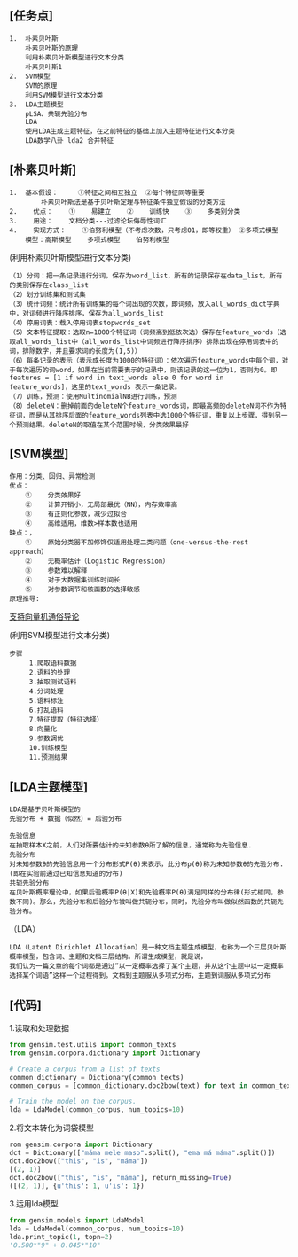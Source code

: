 [任务点]
---
    1.  朴素贝叶斯
        朴素贝叶斯的原理
        利用朴素贝叶斯模型进行文本分类
        朴素贝叶斯1
    2.  SVM模型
        SVM的原理
        利用SVM模型进行文本分类
    3.  LDA主题模型
        pLSA、共轭先验分布
        LDA
        使用LDA生成主题特征，在之前特征的基础上加入主题特征进行文本分类
        LDA数学八卦 lda2 合并特征

[朴素贝叶斯]
---
    1.  基本假设：     ①特征之间相互独立  ②每个特征同等重要
            朴素贝叶斯法是基于贝叶斯定理与特征条件独立假设的分类方法
    2.    优点：    ①    易建立    ②    训练快    ③    多类别分类
    3.    用途：    文档分类---过滤论坛侮辱性词汇
    4.    实现方式：    ①伯努利模型（不考虑次数，只考虑01，即等权重） ②多项式模型
        模型：高斯模型    多项式模型    伯努利模型

(利用朴素贝叶斯模型进行文本分类)

    （1）分词：把一条记录进行分词，保存为word_list，所有的记录保存在data_list，所有的类别保存在class_list 
    （2）划分训练集和测试集 
    （3）统计词频：统计所有训练集的每个词出现的次数，即词频，放入all_words_dict字典中，对词频进行降序排序，保存为all_words_list 
    （4）停用词表：载入停用词表stopwords_set 
    （5）文本特征提取：选取n=1000个特征词（词频高到低依次选）保存在feature_words（选取all_words_list中（all_words_list中词频进行降序排序）排除出现在停用词表中的词，排除数字，并且要求词的长度为(1,5)） 
    （6）每条记录的表示（表示成长度为1000的特征词）：依次遍历feature_words中每个词，对于每次遍历的词word，如果在当前需要表示的记录中，则该记录的这一位为1，否则为0。即features = [1 if word in text_words else 0 for word in feature_words]，这里的text_words 表示一条记录。 
    （7）训练，预测：使用MultinomialNB进行训练，预测 
    （8）deleteN：删掉前面的deleteN个feature_words词，即最高频的deleteN词不作为特征词，而是从其排序后面的feature_words列表中选1000个特征词，重复以上步骤，得到另一个预测结果。deleteN的取值在某个范围时候，分类效果最好

[SVM模型]
---
    作用：分类、回归、异常检测
    优点：
        ①    分类效果好
        ②    计算开销小，无局部最优（NN），内存效率高
        ③    有正则化参数，减少过拟合
        ④    高维适用，维数>样本数也适用
    缺点：，
        ①    原始分类器不加修饰仅适用处理二类问题（one-versus-the-rest approach）
        ②    无概率估计（Logistic Regression）
        ③    参数难以解释
        ④    对于大数据集训练时间长
        ⑤    对参数调节和核函数的选择敏感
    原理推导:   
   [支持向量机通俗导论](http://blog.csdn.net/macyang/article/details/38782399/)
   
 (利用SVM模型进行文本分类)
 
    步骤
         1.爬取语料数据
         2.语料的处理
         3.抽取测试语料
         4.分词处理
         5.语料标注
         6.打乱语料
         7.特征提取（特征选择）
         8.向量化
         9.参数调优
         10.训练模型
         11.预测结果
         
[LDA主题模型]
---
    LDA是基于贝叶斯模型的
    先验分布 + 数据（似然）= 后验分布
    
    先验信息    
    在抽取样本X之前，人们对所要估计的未知参数θ所了解的信息，通常称为先验信息.
    先验分布
    对未知参数θ的先验信息用一个分布形式P(θ)来表示，此分布p(θ)称为未知参数θ的先验分布.(即在实验前通过已知信息知道的分布)
    共轭先验分布
    在贝叶斯概率理论中，如果后验概率P(θ|X)和先验概率P(θ)满足同样的分布律(形式相同，参数不同)。那么，先验分布和后验分布被叫做共轭分布，同时，先验分布叫做似然函数的共轭先验分布。
    
 （LDA）
 
    LDA（Latent Dirichlet Allocation）是一种文档主题生成模型，也称为一个三层贝叶斯概率模型，包含词、主题和文档三层结构。所谓生成模型，就是说，
    我们认为一篇文章的每个词都是通过“以一定概率选择了某个主题，并从这个主题中以一定概率选择某个词语”这样一个过程得到。文档到主题服从多项式分布，主题到词服从多项式分布
    
[代码]
---
1.读取和处理数据
```python
from gensim.test.utils import common_texts
from gensim.corpora.dictionary import Dictionary

# Create a corpus from a list of texts
common_dictionary = Dictionary(common_texts)
common_corpus = [common_dictionary.doc2bow(text) for text in common_texts]

# Train the model on the corpus.
lda = LdaModel(common_corpus, num_topics=10)
```

2.将文本转化为词袋模型
```python
rom gensim.corpora import Dictionary
dct = Dictionary(["máma mele maso".split(), "ema má máma".split()])
dct.doc2bow(["this", "is", "máma"])
[(2, 1)]
dct.doc2bow(["this", "is", "máma"], return_missing=True)
([(2, 1)], {u'this': 1, u'is': 1})
```

3.运用lda模型
```python
from gensim.models import LdaModel
lda = LdaModel(common_corpus, num_topics=10)
lda.print_topic(1, topn=2)
'0.500*"9" + 0.045*"10"
```

